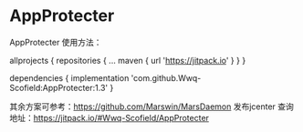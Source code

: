 # AppProtecter


AppProtecter
   使用方法：
   
   

   
   allprojects {
	repositories {
		...
		maven { url 'https://jitpack.io' }
	}
   }
   
   
   
   dependencies {
          implementation 'com.github.Wwq-Scofield:AppProtecter:1.3'
}




其余方案可参考：https://github.com/Marswin/MarsDaemon
发布jcenter 查询地址：https://jitpack.io/#Wwq-Scofield/AppProtecter
